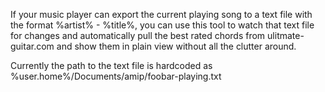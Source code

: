 If your music player can export the current playing song to a text file with the format %artist% - %title%, you can use this tool to watch that text file for changes and automatically pull the best rated chords from ulitmate-guitar.com and show them in plain view without all the clutter around.

Currently the path to the text file is hardcoded as %user.home%/Documents/amip/foobar-playing.txt
